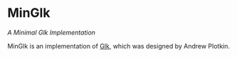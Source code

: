 # MinGlk

_A Minimal Glk Implementation_

MinGlk is an implementation of [Glk](http://eblong.com/zarf/glk/index.html), which was designed by Andrew Plotkin.
